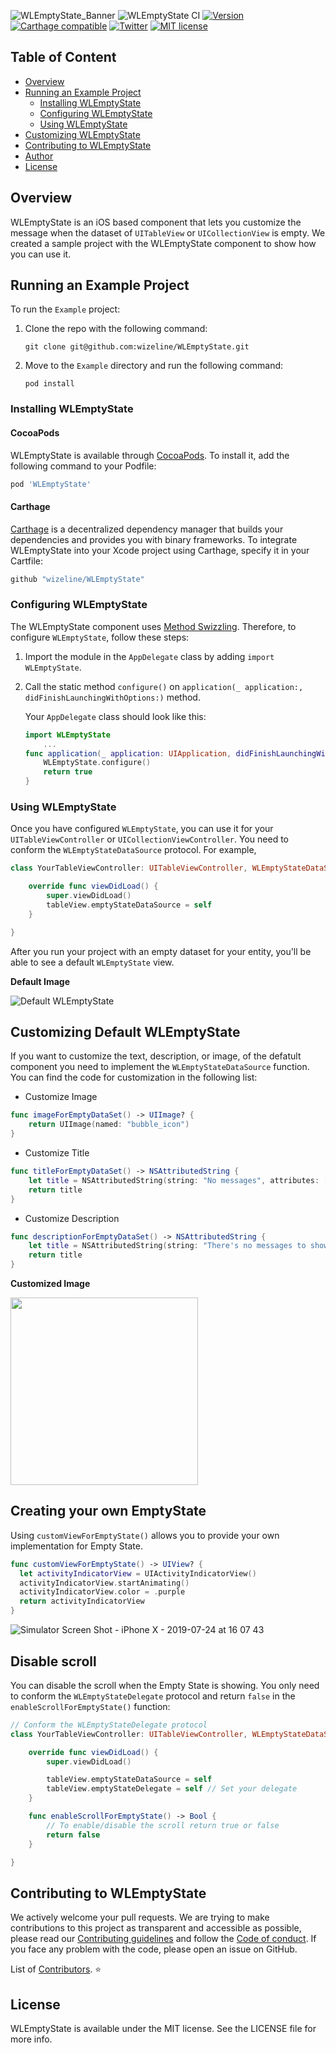 ![WLEmptyState_Banner](https://user-images.githubusercontent.com/6756995/55449438-bf01f300-5588-11e9-9c0d-dd48bd5babb4.png)
![WLEmptyState CI](https://github.com/wizeline/WLEmptyState/workflows/WLEmptyState%20CI/badge.svg)
[![Version](https://img.shields.io/cocoapods/v/WLEmptyState.svg?style=flat)](https://cocoapods.org/pods/WLEmptyState)
[![Carthage compatible](https://img.shields.io/badge/Carthage-compatible-4BC51D.svg?style=flat)](https://github.com/Carthage/Carthage)
[![Twitter](https://img.shields.io/twitter/follow/theWizeline.svg?label=Wizeline%20&style=flat)](http://twitter.com/thewizeline)
[![MIT license](http://img.shields.io/badge/license-MIT-brightgreen.svg)](http://opensource.org/licenses/MIT)

## Table of Content <!-- omit in toc -->

- [Overview](#overview)
- [Running an Example Project](#running-an-example-project)
  - [Installing WLEmptyState](#installing-wlemptystate)
  - [Configuring WLEmptyState](#configuring-wlemptystate)
  - [Using WLEmptyState](#using-wlemptystate)
- [Customizing WLEmptyState](#customizing-wlemptystate)
- [Contributing to WLEmptyState](#contributing-to-wlemptystate)
- [Author](#author)
- [License](#license)

## Overview

WLEmptyState is an iOS based component that lets you customize the message when the dataset of `UITableView` or `UICollectionView` is empty. We created a sample project with the WLEmptyState component to show how you can use it.

## Running an Example Project

To run the `Example` project:

1. Clone the repo with the following command:

    `git clone git@github.com:wizeline/WLEmptyState.git`

2. Move to the `Example` directory and run the following command:

    `pod install`

### Installing WLEmptyState

#### CocoaPods

WLEmptyState is available through [CocoaPods](https://cocoapods.org). To install it, add the following command to your Podfile:

```ruby
pod 'WLEmptyState'
```

#### Carthage

[Carthage](https://github.com/Carthage/Carthage) is a decentralized dependency manager that builds your dependencies and provides you with binary frameworks. To integrate WLEmptyState into your Xcode project using Carthage, specify it in your Cartfile:

```ruby
github "wizeline/WLEmptyState"
```

### Configuring WLEmptyState

The WLEmptyState component uses [Method Swizzling](https://nshipster.com/method-swizzling/). Therefore, to configure `WLEmptyState`, follow these steps:

1. Import the module in the `AppDelegate` class by adding `import WLEmptyState`.

2. Call the static method `configure()` on `application(_ application:, didFinishLaunchingWithOptions:)` method.

    Your `AppDelegate` class should look like this:

    ```Swift
    import WLEmptyState
        ...
    func application(_ application: UIApplication, didFinishLaunchingWithOptions launchOptions: [UIApplication.LaunchOptionsKey: Any]?) -> Bool {
        WLEmptyState.configure()
        return true
    }
    ```

### Using WLEmptyState

Once you have configured `WLEmptyState`, you can use it for your `UITableViewController` or `UICollectionViewController`. You need to conform the `WLEmptyStateDataSource` protocol. For example,

```Swift
class YourTableViewController: UITableViewController, WLEmptyStateDataSource {

    override func viewDidLoad() {
        super.viewDidLoad()
        tableView.emptyStateDataSource = self
    }

}
```

After you run your project with an empty dataset for your entity, you'll be able to see a default `WLEmptyState` view.

**Default Image**

![Default WLEmptyState](https://user-images.githubusercontent.com/6756995/52525837-21b7cc00-2c75-11e9-8ef4-6c2ca226ddb3.png)

## Customizing Default WLEmptyState
If you want to customize the text, description, or image, of the defatult component you need to implement the `WLEmptyStateDataSource` function. You can find the code for customization in the following list:

- Customize Image

```Swift
func imageForEmptyDataSet() -> UIImage? {
    return UIImage(named: "bubble_icon")
}
```

- Customize Title

```Swift
func titleForEmptyDataSet() -> NSAttributedString {
    let title = NSAttributedString(string: "No messages", attributes: [NSAttributedString.Key.font: UIFont.preferredFont(forTextStyle: .headline)])
    return title
}
```

- Customize Description

```Swift
func descriptionForEmptyDataSet() -> NSAttributedString {
    let title = NSAttributedString(string: "There's no messages to show.", attributes: [NSAttributedString.Key.font: UIFont.preferredFont(forTextStyle: .caption1)])
    return title
}
```

**Customized Image**

<img src="https://user-images.githubusercontent.com/3466367/52595877-8fe6c500-2e14-11e9-85f3-2937746d4b24.png" width="300">

## Creating your own EmptyState
Using `customViewForEmptyState()` allows you to provide your own implementation for Empty State.

```Swift
func customViewForEmptyState() -> UIView? {
  let activityIndicatorView = UIActivityIndicatorView()
  activityIndicatorView.startAnimating()
  activityIndicatorView.color = .purple
  return activityIndicatorView
}
```
![Simulator Screen Shot - iPhone X - 2019-07-24 at 16 07 43](https://user-images.githubusercontent.com/6756995/61828904-62735e00-ae2d-11e9-8020-2014ac3bfb17.png)

## Disable scroll
You can disable the scroll when the Empty State is showing. You only need to conform the `WLEmptyStateDelegate` protocol and return `false` in the `enableScrollForEmptyState()` function:

```Swift
// Conform the WLEmptyStateDelegate protocol
class YourTableViewController: UITableViewController, WLEmptyStateDataSource, WLEmptyStateDelegate {

    override func viewDidLoad() {
        super.viewDidLoad()

        tableView.emptyStateDataSource = self        
        tableView.emptyStateDelegate = self // Set your delegate
    }

    func enableScrollForEmptyState() -> Bool {        
        // To enable/disable the scroll return true or false
        return false
    }

}
```

## Contributing to WLEmptyState

We actively welcome your pull requests. We are trying to make contributions to this project as transparent and accessible as possible, please read our [Contributing guidelines](contributing.md) and follow the [Code of conduct](CODE_OF_CONDUCT.md).
If you face any problem with the code, please open an issue on GitHub.

List of [Contributors](https://github.com/wizeline/WLEmptyState/graphs/contributors). ⭐️

## License

WLEmptyState is available under the MIT license. See the LICENSE file for more info.
